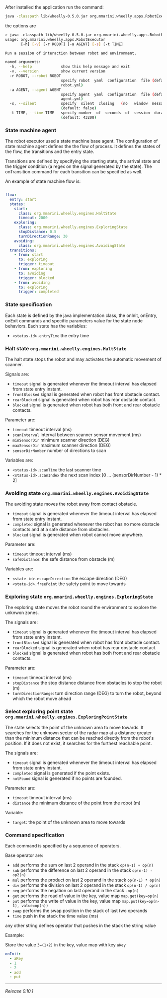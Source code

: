 After installed the application run the command:

```bash
java -classpath lib/wheelly-0.5.0.jar org.mmarini.wheelly.apps.RobotExecutor
```

the options are

```bash
> java -classpath lib/wheelly-0.5.0.jar org.mmarini.wheelly.apps.RobotExecutor -h
usage: org.mmarini.wheelly.apps.RobotExecutor
       [-h] [-v] [-r ROBOT] [-a AGENT] [-s] [-t TIME]

Run a session of interaction between robot and environment.

named arguments:
  -h, --help             show this help message and exit
  -v, --version          show current version
  -r ROBOT, --robot ROBOT
                         specify robot  yaml  configuration  file (default:
                         robot.yml)
  -a AGENT, --agent AGENT
                         specify agent  yaml  configuration  file (default:
                         agent.yml)
  -s, --silent           specify  silent  closing   (no   window  messages)
                         (default: false)
  -t TIME, --time TIME   specify number  of  seconds  of  session  duration
                         (default: 43200)
```

### State machine agent

The robot executor used a state machine base agent.
The configuration of state machine agent defines the the flow of process.
It defines the states of the flow, the transitions and the entry state.

Transitions are defined by specifying the starting state, the arrival state and the trigger condition
(a regex on the signal generated by the state).
The onTransition command for each transition can be specified as well.

An example of state machine flow is:

```yaml

flow:
  entry: start
  states:
    start:
      class: org.mmarini.wheelly.engines.HaltState
      timeout: 2000
    exploring:
      class: org.mmarini.wheelly.engines.ExploringState
      stopDistance: 0.5
      turnDirectionRange: 30
    avoiding:
      class: org.mmarini.wheelly.engines.AvoidingState
  transitions:
    - from: start
      to: exploring
      trigger: timeout
    - from: exploring
      to: avoiding
      trigger: blocked
    - from: avoiding
      to: exploring
      trigger: completed

```

### State specification

Each state is defined by the java implementation class, the onInit, onEntry, onExit commands
and specific parameters value for the state node behaviors.
Each state has the variables:

- `<status-id>.entryTime` the entry time

### Halt state `org.mmarini.wheelly.engines.HaltState`

The halt state stops the robot and may activates the automatic movement of scanner.

Signals are:

- `timeout` signal is generated whenever the timeout interval has elapsed from state entry instant.
- `frontBlocked` signal is generated when robot has front obstacle contact.
- `rearBlocked` signal is generated when robot has rear obstacle contact.
- `blocked` signal is generated when robot has both front and rear obstacle contacts.

Parameter are:

- `timeout` timeout interval (ms)
- `scanInterval` interval between scanner sensor movement (ms)
- `minSensorDir` minimum scanner direction (DEG)
- `maxSensorDir` maximum scanner direction (DEG)
- `sensorDirNumber` number of directions to scan

Variables are:

- `<status-id>.scanTime` the last scanner time
- `<status-id>.scanIndex` the next scan index [0 ... (sensorDirNumber - 1) * 2]

### Avoiding state `org.mmarini.wheelly.engines.AvoidingState`

The avoiding state moves the robot away from contact obstacle.

- `timeout` signal is generated whenever the timeout interval has elapsed from state entry instant.
- `completed` signal is generated whenever the robot has no more obstacle contacts and at a safe distance from
  obstacles.
- `blocked` signal is generated when robot cannot move anywhere.

Parameter are:

- `timeout` timeout interval (ms)
- `safeDistance`: the safe distance from obstacle (m)

Variables are:

- `<state-id>.escapeDirection` the escape direction (DEG)
- `<state-id>.freePoint` the safety point to move towards

### Exploring state `org.mmarini.wheelly.engines.ExploringState`

The exploring state moves the robot round the environment to explore the unknwon zones.

The signals are:

- `timeout` signal is generated whenever the timeout interval has elapsed from state entry instant.
- `frontBlocked` signal is generated when robot has front obstacle contact.
- `rearBlocked` signal is generated when robot has rear obstacle contact.
- `blocked` signal is generated when robot has both front and rear obstacle contacts.

Parameter are:

- `timeout` timeout interval (ms)
- `stopDistance` the stop distance distance from obstacles to stop the robot (m)
- `turnDirectionRange`: turn direction range (DEG) to turn the robot, beyond which the robot move ahead

### Select exploring point state `org.mmarini.wheelly.engines.ExploringPointState`

The state selects the point of the unknown area to move towards.
It searches for the unknown sector of the radar map at a distance greater than the minimum distance that can be reached
directly from the robot's position.
If it does not exist, it searches for the furthest reachable point.

The signals are:

- `timeout` signal is generated whenever the timeout interval has elapsed from state entry instant.
- `completed` signal is generated if the point exists.
- `notFound` signal is generated if no points are founded.

Parameter are:

- `timeout` timeout interval (ms)
- `distance` the minimum distance of the point from the robot (m)

Variable:

- `target`:  the point of the unknown area to move towards

### Command specification

Each command is specified by a sequence of operators.

Base operator are:

- `add` performs the sum on last 2 operand in the stack `op(n-1) + op(n)`
- `sub` performs the difference on last 2 operand in the stack `op(n-1) - op2(n)`
- `mul` performs the product on last 2 operand in the stack `op(n-1) * op(n)`
- `div` performs the division on last 2 operand in the stack `op(n-1) / op(n)`
- `neg` performs the negation on last operand in the stack `-op(n)`
- `get` performs the read of value in the key, value map `map.get(key=op(n)`
- `put` performs the write of value in the key, value map `map.put(key=op(n-1), value=op(n))`
- `swap` performs the swap position in the stack of last two operands
- `time` push in the stack the time value (ms)

any other string defines operator that pushes in the stack the string value

Example:

Store the value `3=(1+2)` in the key, value map with key `aKey`

```yaml
onInit:
  - aKey
  - 1
  - 2
  - add
  - put
```

---
_Release 0.10.1_